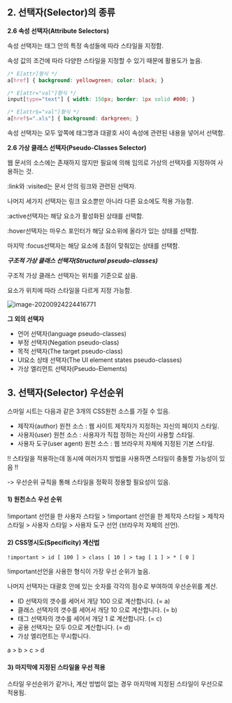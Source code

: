 ## 2. 선택자(Selector)의 종류

**2.6 속성 선택자(Attribute Selectors)**

속성 선택자는 태그 안의 특정 속성들에 따라 스타일을 지정함.

속성 값의 조건에 따라 다양한 스타일을 지정할 수 있기 때문에 활용도가 높음.

```css
/* E[attr]형식 */
a[href] { background: yellowgreen; color: black; }

/* E[attr="val"]형식 */
input[type="text"] { width: 150px; border: 1px solid #000; }

/* E[attr$="val"]형식 */
a[href$=".xls"] { background: darkgreen; }
```

속성 선택자는 모두 앞쪽에 태그명과 대괄호 사이 속성에 관련된 내용을 넣어서 선택함.



**2.6 가상 클래스 선택자(Pseudo-Classes Selector)**

웹 문서의 소스에는 존재하지 않지만 필요에 의해 임의로 가상의 선택자를 지정하여 사용하는 것.

:link와 :visited는 문서 안의 링크와 관련된 선택자.

나머지 세가지 선택자는 링크 요소뿐만 아니라 다른 요소에도 적용 가능함. 

:active선택자는 해당 요소가 활성화된 상태를 선택함. 

:hover선택자는 마우스 포인터가 해당 요소위에 올라가 있는 상태를 선택함.

마지막 :focus선택자는 해당 요소에 초점이 맞춰있는 상태를 선택함.



***구조적 가상 클래스 선택자(Structural pseudo-classes)***

구조적 가상 클래스 선택자는 위치를 기준으로 삼음.

요소가 위치에 따라 스타일을 다르게 지정 가능함.

![image-20200924224416771](C:\Users\user\AppData\Roaming\Typora\typora-user-images\image-20200924224416771.png)



**그 외의 선택자**

* 언어 선택자(language pseudo-classes)
* 부정 선택자(Negation pseudo-class)
* 목적 선택자(The target pseudo-class)
* UI요소 상태 선택자(The UI element states pseudo-classes)
* 가상 엘리먼트 선택자(Pseudo-Elements)



## 3. 선택자(Selector) 우선순위

스마일 시트는 다음과 같은 3개의 CSS원천 소스를 가질 수 있음.

- 제작자(author) 원천 소스 : 웹 사이트 제작자가 지정하는 자신의 페이지 스타일.
- 사용자(user) 원천 소스 : 사용자가 직접 정하는 자신이 사용할 스타일.
- 사용자 도구(user agent) 원천 소스 : 웹 브라우저 자체에 지정된 기본 스타일.

!! 스타일을 적용하는데 동시에 여러가지 방법을 사용하면 스타일이 충돌할 가능성이 있음 !!

-> 우선순위 규칙을 통해 스타일을 정확히 정용할 필요성이 있음.



#### 1) 원천소스 우선 순위

!important 선언을 한 사용자 스타일 > !important 선언을 한 제작자 스타일 > 제작자 스타일 > 사용자 스타일 > 사용자 도구 선언 (브라우저 자체의 선언).



#### 2) CSS명시도(Specificity) 계산법

```csss
!important > id [ 100 ] > class [ 10 ] > tag [ 1 ] > * [ 0 ]
```

!important선언을 사용한 형식이 가장 우선 순위가 높음.

나머지 선택자는 대괄호 안에 있는 숫자를 각각의 점수로 부여하여 우선순위를 계산.

- ID 선택자의 갯수를 세어서 개당 100 으로 계산합니다. (= a)
- 클래스 선택자의 갯수를 세어서 개당 10 으로 계산합니다. (= b)
- 태그 선택자의 갯수를 세어서 개당 1 로 계산합니다. (= c)
- 공용 선택자는 모두 0으로 계산합니다. (= d)
- 가상 엘리먼트는 무시합니다.

a > b > c > d



#### 3) 마지막에 지정된 스타일을 우선 적용

스타일 우선순위가 같거나, 계산 방법이 없는 경우 마지막에 지정된 스타일이 우선으로 적용됨.
